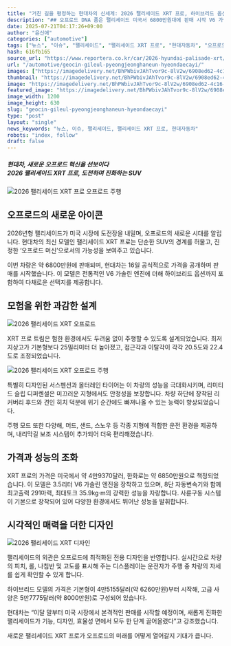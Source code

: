 ```yaml
---
title: "거친 길을 평정하는 현대차의 신세계: 2026 팰리세이드 XRT 프로, 하이브리드 옵션으로 오프로드 대모험 펼친다!"
description: "## 오프로드 DNA 품은 팰리세이드 미국서 6800만원대에 판매 시작 V6 가솔린 단일 트림, 성능 강화 ..."
date: 2025-07-21T04:17:26+09:00
author: "윤신애"
categories: ["automotive"]
tags: ["뉴스", "이슈", "팰리세이드", "팰리세이드 XRT 프로", "현대자동차", "오프로드혁신", "하이브리드모험가"]
hash: 616fb165
source_url: "https://www.reportera.co.kr/car/2026-hyundai-palisade-xrt/"
url: "/automotive/geocin-gileul-pyeongjeonghaneun-hyeondaecayi/"
images: ["https://imagedelivery.net/BhPWbivJAhTvor9c-8lV2w/6908ed62-4c16-43f5-99bb-a424b6b01c00/public", "https://imagedelivery.net/BhPWbivJAhTvor9c-8lV2w/bb2bf1e1-8cee-4c00-9922-c19f00329e00/public", "https://imagedelivery.net/BhPWbivJAhTvor9c-8lV2w/ee7866d7-c726-48ae-736c-e80288a56b00/public", "https://imagedelivery.net/BhPWbivJAhTvor9c-8lV2w/b02c8c6f-2d3a-4b8c-0b38-b9e12ed32b00/public"]
thumbnail: "https://imagedelivery.net/BhPWbivJAhTvor9c-8lV2w/6908ed62-4c16-43f5-99bb-a424b6b01c00/public"
image: "https://imagedelivery.net/BhPWbivJAhTvor9c-8lV2w/6908ed62-4c16-43f5-99bb-a424b6b01c00/public"
featured_image: "https://imagedelivery.net/BhPWbivJAhTvor9c-8lV2w/6908ed62-4c16-43f5-99bb-a424b6b01c00/public"
image_width: 1200
image_height: 630
slug: "geocin-gileul-pyeongjeonghaneun-hyeondaecayi"
type: "post"
layout: "single"
news_keywords: "뉴스, 이슈, 팰리세이드, 팰리세이드 XRT 프로, 현대자동차"
robots: "index, follow"
draft: false
---
```


##### **현대차, 새로운 오프로드 혁신을 선보이다**<br>**2026 팰리세이드 XRT 프로, 도전하며 진화하는 SUV**

![2026 팰리세이드 XRT 프로 오프로드 주행](https://imagedelivery.net/BhPWbivJAhTvor9c-8lV2w/ee7866d7-c726-48ae-736c-e80288a56b00/public)


## 오프로드의 새로운 아이콘

2026년형 팰리세이드가 미국 시장에 도전장을 내밀며, 오프로드의 새로운 시대를 알립니다. 현대차의 최신 모델인 팰리세이드 XRT 프로는 단순한 SUV의 경계를 허물고, 진정한 ‘오프로드 머신’으로서의 가능성을 보여주고 있습니다.

이번 차량은 약 6800만원에 판매되며, 현대차는 16일 공식적으로 가격을 공개하며 판매를 시작했습니다. 이 모델은 전통적인 V6 가솔린 엔진에 더해 하이브리드 옵션까지 포함하여 다채로운 선택지를 제공합니다.

## 모험을 위한 과감한 설계

![2026 팰리세이드 XRT 오프로드](https://imagedelivery.net/BhPWbivJAhTvor9c-8lV2w/b02c8c6f-2d3a-4b8c-0b38-b9e12ed32b00/public)


XRT 프로 트림은 험한 환경에서도 두려움 없이 주행할 수 있도록 설계되었습니다. 최저지상고가 기본형보다 25밀리미터 더 높아졌고, 접근각과 이탈각이 각각 20.5도와 22.4도로 조정되었습니다. 

![2026 팰리세이드 XRT 오프로드 주행](https://imagedelivery.net/BhPWbivJAhTvor9c-8lV2w/6908ed62-4c16-43f5-99bb-a424b6b01c00/public)


특별히 디자인된 서스펜션과 올터레인 타이어는 이 차량의 성능을 극대화시키며, 리미티드 슬립 디퍼렌셜은 미끄러운 지형에서도 안정성을 보장합니다. 차량 하단에 장착된 리커버리 후드와 견인 히치 덕분에 위기 순간에도 빠져나올 수 있는 능력이 향상되었습니다.

주행 모드 또한 다양해, 머드, 샌드, 스노우 등 각종 지형에 적합한 운전 환경을 제공하며, 내리막길 보조 시스템이 추가되어 더욱 편리해졌습니다.

## 가격과 성능의 조화

XRT 프로의 가격은 미국에서 약 4만9370달러, 한화로는 약 6850만원으로 책정되었습니다. 이 모델은 3.5리터 V6 가솔린 엔진을 장착하고 있으며, 8단 자동변속기와 함께 최고출력 291마력, 최대토크 35.9kg·m의 강력한 성능을 자랑합니다. 사륜구동 시스템이 기본으로 장착되어 있어 다양한 환경에서도 뛰어난 성능을 발휘합니다.

## 시각적인 매력을 더한 디자인

![2026 팰리세이드 XRT 디자인](https://imagedelivery.net/BhPWbivJAhTvor9c-8lV2w/bb2bf1e1-8cee-4c00-9922-c19f00329e00/public)


팰리세이드의 외관은 오프로드에 최적화된 전용 디자인을 반영합니다. 실시간으로 차량의 피치, 롤, 나침반 및 고도를 표시해 주는 디스플레이는 운전자가 주행 중 차량의 자세를 쉽게 확인할 수 있게 합니다. 

하이브리드 모델의 가격은 기본형이 4만5155달러(약 6260만원)부터 시작해, 고급 사양은 5만7775달러(약 8000만원)로 구성되어 있습니다.

현대차는 “이달 말부터 미국 시장에서 본격적인 판매를 시작할 예정이며, 새롭게 진화한 팰리세이드가 기능, 디자인, 효율성 면에서 모두 한 단계 끌어올렸다”고 강조했습니다. 

새로운 팰리세이드 XRT 프로가 오프로드의 미래를 어떻게 열어갈지 기대가 큽니다.
